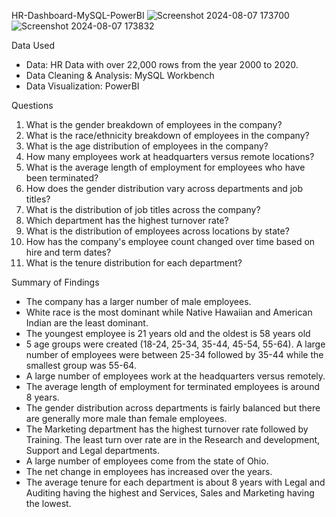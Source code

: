 HR-Dashboard-MySQL-PowerBI
![Screenshot 2024-08-07 173700](https://github.com/user-attachments/assets/adf7ebb5-9b82-40f8-a848-44b870a02e5e)
![Screenshot 2024-08-07 173832](https://github.com/user-attachments/assets/079bf31f-aff3-48b1-960e-bf00c8bc70ea)

Data Used
- Data: HR Data with over 22,000 rows from the year 2000 to 2020.
- Data Cleaning & Analysis: MySQL Workbench
- Data Visualization: PowerBI

Questions
1. What is the gender breakdown of employees in the company?
2. What is the race/ethnicity breakdown of employees in the company?
3. What is the age distribution of employees in the company?
4. How many employees work at headquarters versus remote locations?
5. What is the average length of employment for employees who have been terminated?
6. How does the gender distribution vary across departments and job titles?
7. What is the distribution of job titles across the company?
8. Which department has the highest turnover rate?
9. What is the distribution of employees across locations by state?
10. How has the company's employee count changed over time based on hire and term dates?
11. What is the tenure distribution for each department?

Summary of Findings
- The company has a larger number of male employees.
- White race is the most dominant while Native Hawaiian and American Indian are the least dominant.
- The youngest employee is 21 years old and the oldest is 58 years old
- 5 age groups were created (18-24, 25-34, 35-44, 45-54, 55-64). A large number of employees were between 25-34 followed by 35-44 while the smallest group was 55-64.
- A large number of employees work at the headquarters versus remotely.
- The average length of employment for terminated employees is around 8 years.
- The gender distribution across departments is fairly balanced but there are generally more male than female employees.
- The Marketing department has the highest turnover rate followed by Training. The least turn over rate are in the Research and development, Support and Legal departments.
- A large number of employees come from the state of Ohio.
- The net change in employees has increased over the years.
- The average tenure for each department is about 8 years with Legal and Auditing having the highest and Services, Sales and Marketing having the lowest.
